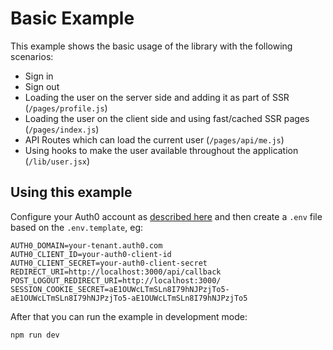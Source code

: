 # Basic Example

This example shows the basic usage of the library with the following scenarios:

- Sign in
- Sign out
- Loading the user on the server side and adding it as part of SSR (`/pages/profile.js`)
- Loading the user on the client side and using fast/cached SSR pages (`/pages/index.js`)
- API Routes which can load the current user (`/pages/api/me.js`)
- Using hooks to make the user available throughout the application (`/lib/user.jsx`)

## Using this example

Configure your Auth0 account as [described here](https://github.com/auth0/nextjs-auth0#auth0-configuration) and then create a `.env` file based on the `.env.template`, eg:

```
AUTH0_DOMAIN=your-tenant.auth0.com
AUTH0_CLIENT_ID=your-auth0-client-id
AUTH0_CLIENT_SECRET=your-auth0-client-secret
REDIRECT_URI=http://localhost:3000/api/callback
POST_LOGOUT_REDIRECT_URI=http://localhost:3000/
SESSION_COOKIE_SECRET=aE1OUWcLTmSLn8I79hNJPzjTo5-aE1OUWcLTmSLn8I79hNJPzjTo5-aE1OUWcLTmSLn8I79hNJPzjTo5
```

After that you can run the example in development mode:

```bash
npm run dev
```
